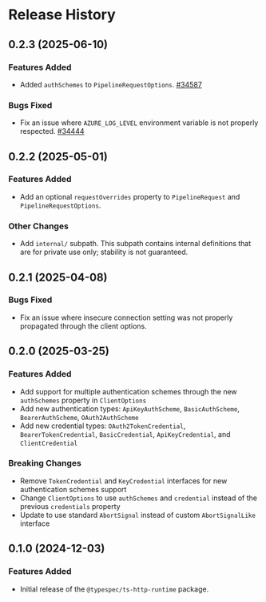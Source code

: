 # Release History

## 0.2.3 (2025-06-10)

### Features Added

- Added `authSchemes` to `PipelineRequestOptions`. [#34587](https://github.com/Azure/azure-sdk-for-js/pull/34587)

### Bugs Fixed

- Fix an issue where `AZURE_LOG_LEVEL` environment variable is not properly respected. [#34444](https://github.com/Azure/azure-sdk-for-js/pull/34444)

## 0.2.2 (2025-05-01)

### Features Added

- Add an optional `requestOverrides` property to `PipelineRequest` and `PipelineRequestOptions`.

### Other Changes

- Add `internal/` subpath. This subpath contains internal definitions that are for private use only; stability is not guaranteed.

## 0.2.1 (2025-04-08)

### Bugs Fixed

- Fix an issue where insecure connection setting was not properly propagated through the client options.

## 0.2.0 (2025-03-25)

### Features Added

- Add support for multiple authentication schemes through the new `authSchemes` property in `ClientOptions`
- Add new authentication types: `ApiKeyAuthScheme`, `BasicAuthScheme`, `BearerAuthScheme`, `OAuth2AuthScheme`
- Add new credential types: `OAuth2TokenCredential`, `BearerTokenCredential`, `BasicCredential`, `ApiKeyCredential`, and `ClientCredential`

### Breaking Changes

- Remove `TokenCredential` and `KeyCredential` interfaces for new authentication schemes support
- Change `ClientOptions` to use `authSchemes` and `credential` instead of the previous `credentials` property
- Update to use standard `AbortSignal` instead of custom `AbortSignalLike` interface

## 0.1.0 (2024-12-03)

### Features Added

- Initial release of the `@typespec/ts-http-runtime` package.
